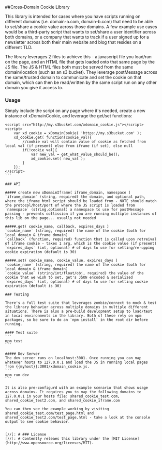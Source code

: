 
##Cross-Domain Cookie Library

This library is intended for cases where you have scripts running on different domains (i.e. domain-a.com, domain-b.com) that need to be able to set/share a cookie value across those domains. A few example use cases would be a third-party script that wants to set/share a user identifier across both domains, or a company that wants to track if a user signed up for a newsletter across both their main website and blog that resides on a different TLD.

The library leverages 2 files to achieve this - a javascript file you load/run on the page, and an HTML file that gets loaded onto that same page by the JS file. The JS & HTML files both must be served from the same domain/location (such as an s3 bucket). They leverage postMessage across the same/trusted domain to communicate and set the cookie on that domain, which can then be read/written by the same script run on any other domain you give it access to.

### Usage

Simply include the script on any page where it's needed, create a new instance of xDomainCookie, and leverage the get/set functions:
````
<script src="http://my.s3bucket.com/xdomain_cookie.js"></script>
<script>
	var xd_cookie = xDomainCookie( 'https://my.s3bucket.com' );
	xd_cookie.get( function(cookie_val){
		//cookie val will contain value of cookie as fetched from local val (if present) else from iframe (if set), else null
		if(!cookie_val){
			var new_val = get_what_value_should_be();
			xd_cookie.set( new_val );
		}
	});
</script>
```

### API

##### create new xDomainIframe( iframe_domain, namespace )
`iframe_domain` (string, required) the domain, and optional path, where the iframe html script should be loaded from - NOTE should match the protocol/host/port of where the JS script is loaded from
`namespace` (string,optional) a namespace to use for postMessage passing - prevents collission if you are running multiple instances of this lib on the page... usually not needed

#####.get( cookie_name, callback, expires_days )
`cookie_name` (string, required) the name of the cookie (both for local domain & iframe domain)
`callback` (function, required) function that is called upon retreival of iframe cookie - takes 1 arg, which is the cookie value (if present)
`expires_days` (int, optional) # of days to use for setting/re-upping cookie expiration (default is 30)

#####.set( cookie_name, cookie_value, expires_days )
`cookie_name` (string, required) the name of the cookie (both for local domain & iframe domain)
`cookie_value` (string/int/float/obj, required) the value of the cookie that we wish to set, get's JSON encoded & serialized
`expires_days` (int, optional) # of days to use for setting cookie expiration (default is 30)

### Testing

There's a full test suite that leverages zombie/connect to mock & test the library behavior across multiple domains in multiple different situations. There is also a pre-build development setup to load/test in local environments in the library. Both of these rely on npm packages, so be sure to do an `npm install` in the root dir before running.

#### Test suite
```
npm test
```

##### Dev Server
The dev server runs on localhost:3001. Once running you can map whatever hosts to 127.0.0.1 and load the JS in running local pages from {{myhost}}:3001/xdomain_cookie.js.
```
npm run dev
```

It is also pre-configurd with an example scenario that shows usage across domains. It requires you to map the following domains to 127.0.0.1 in your hosts file: shared_cookie_test.com, shared_cookie_test2.com, and shared_cookie_iframe.com

You can then see the example working by visiting shared_cookie_test.com/test_page.html and shared_cookie_test2.com/test_page.html - take a look at the console output to see cookie behavior.


[//]: # ### License
[//]: # Contently releaes this library under the [MIT License](http://www.opensource.org/licenses/MIT).